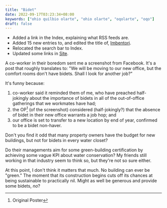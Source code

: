 ```yaml
---
title: "Bidet"
date: 2022-09-17T03:23:34+08:00
keywords: ["ohio quilbio olarte", "ohio olarte", "oqolarte", "oqo"]
draft: false
---
```

- Added a link in the Index, explaining what RSS feeds are.
- Added 15 new entries to, and edited the title of, [Imbentori](/imbentori).
- Relocated the search bar to Index.
- Updated some links in [Site](/site).

A co-worker in their boredom sent me a screenshot from Facebook.
It's a post that roughly translates to:
"We will be moving to our new office,
but the comfort rooms don't have bidets.
Shall I look for another job?"

It's funny because:
1. co-worker said it reminded them of me,
who have preached half-jokingly about the importance of bidets
in all of the out-of-office gatherings that we workmates have had;
2. the OP[^op] (of the screenshot) considered (half-jokingly?) that the absence of bidet
in their new office warrants a job hop; and
3. our office is set to transfer to a new location by end of year,
confirmed to be a bidet non-haver.

[^op]: Original Poster

Don't you find it odd that many property owners have the budget
for new buildings, but not for bidets in every water closet?

Do their managements aim for some green-building certification
by achieving some vague KPI about water conservation?
My friends still working in that industry seem to think so,
but they're not so sure either.

At this point, I don't think it matters that much.
No building can ever be "green."
The moment that its construction begins cuts off its chances at being
sustainable to practically nil.
Might as well be generous and provide some bidets, *no*?
